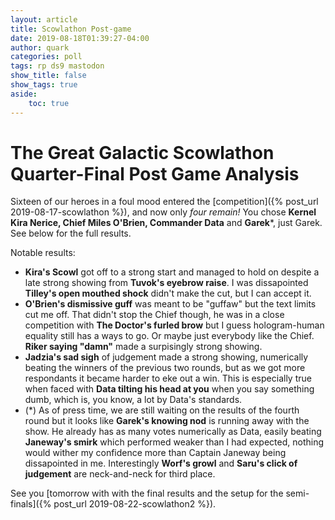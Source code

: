 ```yaml
---
layout: article
title: Scowlathon Post-game
date: 2019-08-18T01:39:27-04:00
author: quark
categories: poll
tags: rp ds9 mastodon 
show_title: false
show_tags: true
aside:
    toc: true
---
```


# The Great Galactic Scowlathon Quarter-Final Post Game Analysis
Sixteen of our heroes in a foul mood entered the [competition]({% post_url 2019-08-17-scowlathon %}), and now only *four remain!* You chose **Kernel Kira Nerice, Chief Miles O'Brien, Commander Data** and **Garek***, just Garek. See below for the full results. 

Notable results:

- **Kira's Scowl** got off to a strong start and managed to hold on despite a late strong showing from **Tuvok's eyebrow raise**. I was dissapointed **Tilley's open mouthed shock** didn't make the cut, but I can accept it.
- **O'Brien's dismissive guff** was meant to be "guffaw" but the text limits cut me off. That didn't stop the Chief though, he was in a close competition with **The Doctor's furled brow** but I guess hologram-human equality still has a ways to go. Or maybe just everybody like the Chief. **Riker saying "damn"** made a surpisingly strong showing.
- **Jadzia's sad sigh** of judgement made a strong showing, numerically beating the winners of the previous two rounds, but as we got more respondants it became harder to eke out a win. This is especially true when faced with **Data tilting his head at you** when you say something dumb, which is, you know, a lot by Data's standards.
- (*) As of press time, we are still waiting on the results of the fourth round but it looks like **Garek's knowing nod** is running away with the show. He already has as many votes numerically as Data, easily beating **Janeway's smirk** which performed weaker than I had expected, nothing would wither my confidence more than Captain Janeway being dissapointed in me. Interestingly **Worf's growl** and **Saru's click of judgement** are neck-and-neck for third place.

See you [tomorrow with with the final results and the setup for the semi-finals]({% post_url 2019-08-22-scowlathon2 %}).

